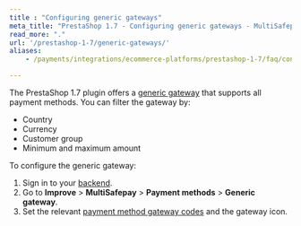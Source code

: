```yaml
---
title : "Configuring generic gateways"
meta_title: "PrestaShop 1.7 - Configuring generic gateways - MultiSafepay Docs"
read_more: "."
url: '/prestashop-1-7/generic-gateways/'
aliases:
    - /payments/integrations/ecommerce-platforms/prestashop-1-7/faq/configuring-generic-gateways/

---
```

The PrestaShop 1.7 plugin offers a [generic gateway](/faq/general/generic-gateways/) that supports all payment methods. You can filter the gateway by:

- Country
- Currency
- Customer group
- Minimum and maximum amount

To configure the generic gateway:

1. Sign in to your [backend](/glossaries/multisafepay-glossary/#backend).
2. Go to **Improve** > **MultiSafepay** > **Payment methods** > **Generic gateway**.
3. Set the relevant [payment method gateway codes](/integrations/generic-gateways/#gateway-codes) and the gateway icon.


    
